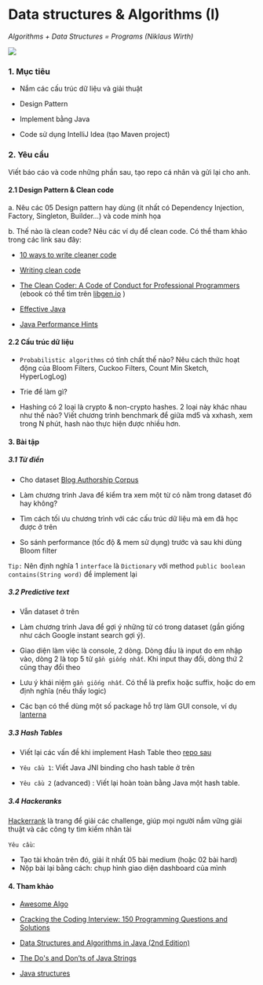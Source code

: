 Data structures & Algorithms (I)
============================
*Algorithms + Data Structures = Programs (Niklaus Wirth)*

![](extra/algos.jpg)

### 1. Mục tiêu 

- Nắm các cấu trúc dữ liệu và giải thuật

- Design Pattern

- Implement bằng Java

- Code sử dụng IntelliJ Idea (tạo Maven project)

### 2. Yêu cầu 

Viết báo cáo và code những phần sau, tạo repo cá nhân và gửi lại cho anh.

#### 2.1 Design Pattern & Clean code

a. Nêu các 05 Design pattern hay dùng (ít nhất có Dependency Injection, Factory, Singleton, Builder...) và code minh họa 

b. Thế nào là clean code? Nêu các ví dụ để clean code. Có thể tham khảo trong các link sau đây:

- [10 ways to write cleaner code](https://www.codeschool.com/blog/2015/09/29/10-ways-to-write-cleaner-code/)

- [Writing clean code](https://www.harding.edu/fmccown/writingcleancode.pdf)

- [The Clean Coder: A Code of Conduct for Professional Programmers](https://www.amazon.com/Clean-Coder-Conduct-Professional-Programmers/dp/0137081073/ref=sr_1_2?ie=UTF8&qid=1516674175&sr=8-2&keywords=clean+code) (ebook có thể tìm trên [libgen.io](http://libgen.io/) )

- [Effective Java](https://www.amazon.com/Effective-Java-3rd-Joshua-Bloch/dp/0134685997/ref=sr_1_6?ie=UTF8&qid=1516775303&sr=8-6&keywords=java)

- [Java Performance Hints](http://web.comhem.se/~u13216798/resources/java/performance.html)

#### 2.2 Cấu trúc dữ liệu 

- `Probabilistic algorithms` có tính chất thế nào? Nêu cách thức hoạt động của Bloom Filters, Cuckoo Filters, Count Min Sketch, HyperLogLog)

- Trie để làm gì? 

- Hashing có 2 loại là crypto & non-crypto hashes. 2 loại này khác nhau như thế nào? Viết chương trình benchmark để giữa md5 và xxhash, xem trong N phút, hash nào thực hiện được nhiều hơn.


#### 3. Bài tập 

##### 3.1 Từ điển

- Cho dataset [Blog Authorship Corpus](https://github.com/niderhoff/nlp-datasets)

- Làm chương trình Java để kiểm tra xem một từ có nằm trong dataset đó hay không?

- Tìm cách tối ưu chương trình với các cấu trúc dữ liệu mà em đã học được ở trên

- So sánh performance (tốc độ & mem sử dụng) trước và sau khi dùng Bloom filter

`Tip:` Nên định nghĩa 1 `interface` là `Dictionary` với method `public boolean contains(String word)` để implement lại 

##### 3.2 Predictive text

- Vẫn dataset ở trên 

- Làm chương trình Java để gợi ý những từ có trong dataset (gần giống như cách Google instant search gợi ý). 

- Giao diện làm việc là console, 2 dòng. Dòng đầu là input do em nhập vào, dòng 2 là top 5 từ `gần giống nhất`. Khi input thay đổi, dòng thứ 2 cũng thay đổi theo

- Lưu ý khái niệm `gần giống nhất`. Có thể là prefix hoặc suffix, hoặc do em định nghĩa (nếu thấy logic)

- Các bạn có thể dùng một số package hỗ trợ làm GUI console, ví dụ [lanterna](https://github.com/mabe02/lanterna)

##### 3.3 Hash Tables

- Viết lại các vấn đề khi implement Hash Table theo [repo sau](https://github.com/jamesroutley/write-a-hash-table)

- `Yêu cầu 1`: Viết Java JNI binding cho hash table ở trên 

- `Yêu cầu 2` (advanced) : Viết lại hoàn toàn bằng Java một hash table.

##### 3.4 Hackeranks

[Hackerrank](https://www.hackerrank.com/dashboard) là trang để giải các challenge, giúp mọi người nắm vững giải thuật và các công ty tìm kiếm nhân tài 

`Yêu cầu`: 
- Tạo tài khoản trên đó, giải ít nhất 05 bài medium (hoặc 02 bài hard)
- Nộp bài lại bằng cách: chụp hình giao diện dashboard của mình 

#### 4. Tham khảo 

- [Awesome Algo](https://github.com/tayllan/awesome-algorithms)

- [Cracking the Coding Interview: 150 Programming Questions and Solutions](https://www.amazon.com/Cracking-Coding-Interview-Programming-Questions/dp/098478280X)

- [Data Structures and Algorithms in Java (2nd Edition) ](https://www.amazon.com/Data-Structures-Algorithms-Java-2nd/dp/0672324539)

- [The Do's and Don’ts of Java Strings](https://dzone.com/articles/the-dos-and-donts-of-java-strings)

- [Java structures](http://www.cs.williams.edu/JavaStructures/Book_files/JavaStructures.pdf)